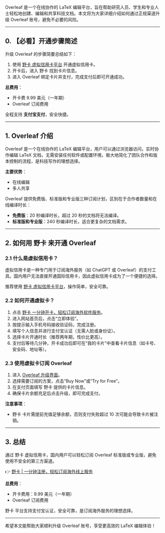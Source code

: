 Overleaf 是一个在线协作的 LaTeX 编辑平台，旨在帮助研究人员、学生和专业人士轻松地创建、编辑和共享科技文档。本文将为大家详细介绍如何通过正规渠道升级 Overleaf 账号，避免不必要的风险。

---

## 0. 【必看】开通步骤简述

升级 Overleaf 的步骤简要总结如下：

1. 使用 [野卡 虚拟信用卡平台](https://bit.ly/bewildcard) 开通虚拟信用卡。
2. 开卡后，进入 野卡 找到卡片信息。
3. 进入 Overleaf 绑定卡片并支付，完成支付后即可开通成功。

**总费用**：  
- 开卡费 9.99 美元（一年期）  
- Overleaf 订阅费用  

全程支持 **支付宝支付**，安全快捷。

---

## 1. Overleaf 介绍

Overleaf 是一个在线协作的 LaTeX 编辑平台，用户可以通过浏览器访问，实时协作编辑 LaTeX 文档，无需安装任何软件或配置环境，极大地简化了团队合作和版本控制的流程，是科技写作的理想选择。

**主要优势**：  
- 在线编辑  
- 多人共享  

Overleaf 提供免费版、标准版和专业版三种订阅计划，区别在于合作者数量和在线编译时长：  
- **免费版**：20 秒编译时长，超过 20 秒的文档将无法编译。  
- **标准版和专业版**：240 秒编译时长，适合更复杂的文档需求。

---

## 2. 如何用 野卡 来开通 Overleaf

### 2.1 什么是虚拟信用卡？

虚拟信用卡是一种专门用于订阅海外服务（如 ChatGPT 或 Overleaf）的支付工具。国内用户无法直接开通国际信用卡，因此虚拟信用卡成为了一个便捷的选择。

推荐使用 [野卡 虚拟信用卡平台](https://bit.ly/bewildcard)，操作简单，安全可靠。

### 2.2 如何开通虚拟卡？

1. 点击 [野卡 一分钟开卡，轻松订阅海外软件服务](https://bit.ly/bewildcard)。
2. 进入网站首页后，点击“立即体验”。
3. 按提示输入手机号码接收验证码，完成注册。
4. 填写个人信息并进行支付宝认证（无需人脸或身份证）。
5. 选择卡片开通时长（推荐两年期，性价比更高）。
6. 支付后等待几分钟，开卡成功后即可在“我的卡片”中查看卡片信息（如卡号、安全码、地址等）。

### 2.3 使用虚拟卡订阅 Overleaf

1. 进入 [Overleaf 升级界面](https://www.overleaf.com/user/subscription/plans)。
2. 选择需要订阅的方案，点击“Buy Now”或“Try for Free”。
3. 在支付页面填写 野卡 提供的卡片信息。
4. 确保卡片余额充足后点击升级，即可完成支付。

**注意事项**：  
- 野卡 卡片需提前充值足够余额，否则支付失败超过 10 次可能会导致卡片被注销。

---

## 3. 总结

通过 野卡 虚拟信用卡，国内用户可以轻松订阅 Overleaf 标准版或专业版，避免使用不安全的第三方渠道。

👉 [野卡 | 一分钟注册，轻松订阅海外线上服务](https://bit.ly/bewildcard)

**总费用**：  
- 开卡费用：9.99 美元（一年期）  
- Overleaf 订阅费用  

野卡 平台支持支付宝认证，安全可靠，是订阅海外服务的理想选择。

---

希望本文能帮助大家顺利升级 Overleaf 账号，享受更高效的 LaTeX 编辑体验！